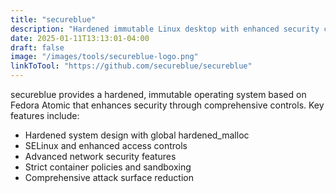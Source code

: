 ```yaml
---
title: "secureblue"
description: "Hardened immutable Linux desktop with enhanced security controls"
date: 2025-01-11T13:13:01-04:00
draft: false
image: "/images/tools/secureblue-logo.png"
linkToTool: "https://github.com/secureblue/secureblue"
---
```

secureblue provides a hardened, immutable operating system based on Fedora Atomic that enhances security through comprehensive controls. Key features include:
- Hardened system design with global hardened_malloc
- SELinux and enhanced access controls
- Advanced network security features
- Strict container policies and sandboxing
- Comprehensive attack surface reduction
